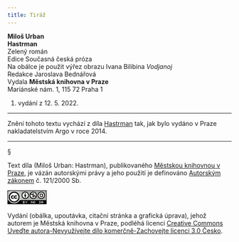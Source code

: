 ```yaml
---
title: Tiráž
---
```


**Miloš Urban**  
**Hastrman**  
Zelený román  
Edice Současná česká próza  
Na obálce je použit výřez obrazu Ivana Bilibina _Vodjanoj_  
Redakce Jaroslava Bednářová  
Vydala **Městská knihovna v Praze**  
Mariánské nám. 1, 115 72 Praha 1  
1. vydání z 12. 5. 2022.

***

Znění tohoto textu vychází z díla [Hastrman](https://search.mlp.cz/cz/titul/hastrman/4058589/) tak, jak bylo vydáno v Praze nakladatelstvím Argo v roce 2014.

***

§

Text díla (Miloš Urban: Hastrman), publikovaného [Městskou knihovnou v Praze](https://www.mlp.cz/cz/), je vázán autorskými právy a jeho použití je definováno [Autorským zákonem](https://www.mkcr.cz/predpisy-zakonu-709.html) č. 121/2000 Sb.

[![](./resources/image001.jpg)](http://creativecommons.org/licenses/by-nc-sa/3.0/cz/)

Vydání (obálka, upoutávka, citační stránka a grafická úprava), jehož autorem je Městská knihovna v Praze, podléhá licenci [Creative Commons Uveďte autora-Nevyužívejte dílo komerčně-Zachovejte licenci 3.0 Česko](https://creativecommons.org/licenses/by-nc-sa/3.0/cz/).